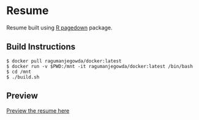 # Resume
  Resume built using [R pagedown](https://github.com/rstudio/pagedown) package.

## Build Instructions

```shell
$ docker pull ragumanjegowda/docker:latest
$ docker run -v $PWD:/mnt -it ragumanjegowda/docker:latest /bin/bash
$ cd /mnt
$ ./build.sh
```

## Preview

[Preview the resume here](resume.pdf)
